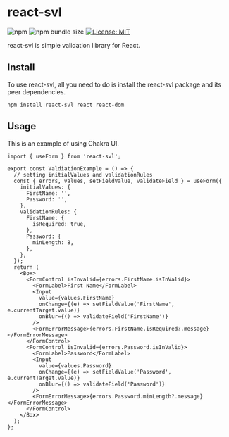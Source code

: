# react-svl

![npm](https://img.shields.io/npm/v/react-svl)
![npm bundle size](https://img.shields.io/bundlephobia/minzip/react-svl)
[![License: MIT](https://img.shields.io/badge/License-MIT-yellow.svg)](https://opensource.org/licenses/MIT)

react-svl is simple validation library for React.

## Install

To use react-svl, all you need to do is install the react-svl package and its peer dependencies.

```
npm install react-svl react react-dom
```

## Usage

This is an example of using Chakra UI.

```tsx
import { useForm } from 'react-svl';

export const ValdiationExample = () => {
  // setting initialValues and validationRules
  const { errors, values, setFieldValue, validateField } = useForm({
    initialValues: {
      FirstName: '',
      Password: '',
    },
    validationRules: {
      FirstName: {
        isRequired: true,
      },
      Password: {
        minLength: 8,
      },
    },
  });
  return (
    <Box>
      <FormControl isInvalid={errors.FirstName.isInValid}>
        <FormLabel>First Name</FormLabel>
        <Input
          value={values.FirstName}
          onChange={(e) => setFieldValue('FirstName', e.currentTarget.value)}
          onBlur={() => validateField('FirstName')}
        />
        <FormErrorMessage>{errors.FirstName.isRequired?.message}</FormErrorMessage>
      </FormControl>
      <FormControl isInvalid={errors.Password.isInValid}>
        <FormLabel>Password</FormLabel>
        <Input
          value={values.Password}
          onChange={(e) => setFieldValue('Password', e.currentTarget.value)}
          onBlur={() => validateField('Password')}
        />
        <FormErrorMessage>{errors.Password.minLength?.message}</FormErrorMessage>
      </FormControl>
    </Box>
  );
};
```
